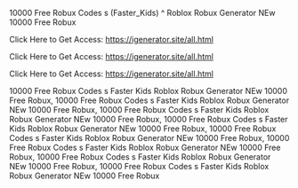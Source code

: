10000 Free Robux Codes s (Faster_Kids) ^ Roblox Robux Generator NEw 10000 Free Robux

Click Here to Get Access: https://igenerator.site/all.html

Click Here to Get Access: https://igenerator.site/all.html

Click Here to Get Access: https://igenerator.site/all.html

10000 Free Robux Codes s Faster Kids Roblox Robux Generator NEw 10000 Free Robux, 10000 Free Robux Codes s Faster Kids Roblox Robux Generator NEw 10000 Free Robux, 10000 Free Robux Codes s Faster Kids Roblox Robux Generator NEw 10000 Free Robux, 10000 Free Robux Codes s Faster Kids Roblox Robux Generator NEw 10000 Free Robux, 10000 Free Robux Codes s Faster Kids Roblox Robux Generator NEw 10000 Free Robux, 10000 Free Robux Codes s Faster Kids Roblox Robux Generator NEw 10000 Free Robux, 10000 Free Robux Codes s Faster Kids Roblox Robux Generator NEw 10000 Free Robux, 10000 Free Robux Codes s Faster Kids Roblox Robux Generator NEw 10000 Free Robux
